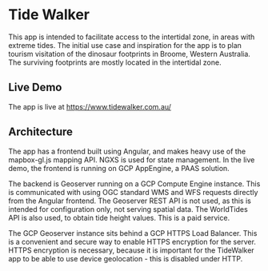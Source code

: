 # Tide Walker

This app is intended to facilitate access to the intertidal zone, in areas with extreme tides.
The initial use case and inspiration for the app is to plan tourism visitation of the dinosaur footprints in Broome, Western Australia.
The surviving footprints are mostly located in the intertidal zone.

## Live Demo
The app is live at
https://www.tidewalker.com.au/

## Architecture

The app has a frontend built using Angular, and makes heavy use of the mapbox-gl.js mapping API.
NGXS is used for state management. In the live demo, the frontend is running on GCP AppEngine, a PAAS solution.

The backend is Geoserver running on a GCP Compute Engine instance.
This is communicated with using OGC standard WMS and WFS requests directly from the Angular frontend.
The Geoserver REST API is not used, as this is intended for configuration only, not serving spatial data.
The WorldTides API is also used, to obtain tide height values. This is a paid service.

The GCP Geoserver instance sits behind a GCP HTTPS Load Balancer. This is a convenient and secure way to enable HTTPS encryption for the server. HTTPS encryption is necessary, because it is important for the TideWalker app to be able to use device geolocation - this is disabled under HTTP.

